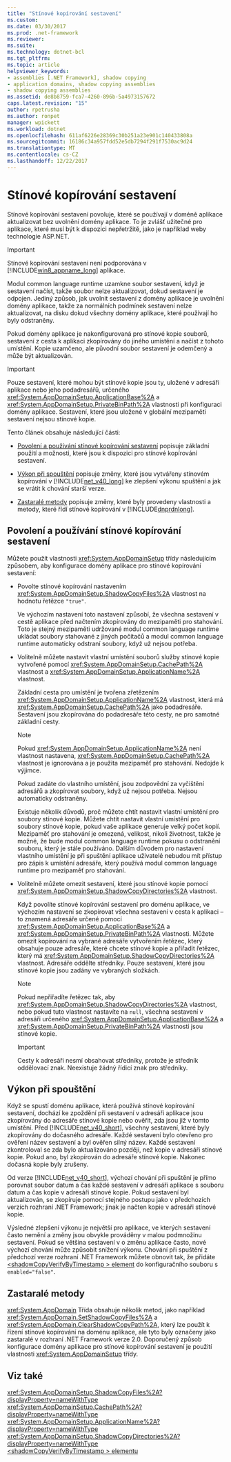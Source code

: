 ```yaml
---
title: "Stínové kopírování sestavení"
ms.custom: 
ms.date: 03/30/2017
ms.prod: .net-framework
ms.reviewer: 
ms.suite: 
ms.technology: dotnet-bcl
ms.tgt_pltfrm: 
ms.topic: article
helpviewer_keywords:
- assemblies [.NET Framework], shadow copying
- application domains, shadow copying assemblies
- shadow copying assemblies
ms.assetid: de8b8759-fca7-4260-896b-5a4973157672
caps.latest.revision: "15"
author: rpetrusha
ms.author: ronpet
manager: wpickett
ms.workload: dotnet
ms.openlocfilehash: 611af6226e28369c30b251a23e901c140433808a
ms.sourcegitcommit: 16186c34a957fdd52e5db7294f291f7530ac9d24
ms.translationtype: MT
ms.contentlocale: cs-CZ
ms.lasthandoff: 12/22/2017
---
```

# <a name="shadow-copying-assemblies"></a>Stínové kopírování sestavení
Stínové kopírování sestavení povoluje, které se používají v doméně aplikace aktualizovat bez uvolnění domény aplikace. To je zvlášť užitečné pro aplikace, které musí být k dispozici nepřetržitě, jako je například weby technologie ASP.NET.  
  
> [!IMPORTANT]
>  Stínové kopírování sestavení není podporována v [!INCLUDE[win8_appname_long](../../../includes/win8-appname-long-md.md)] aplikace.  
  
 Modul common language runtime uzamkne soubor sestavení, když je sestavení načíst, takže soubor nelze aktualizovat, dokud sestavení je odpojen. Jediný způsob, jak uvolnit sestavení z domény aplikace je uvolnění domény aplikace, takže za normálních podmínek sestavení nelze aktualizovat, na disku dokud všechny domény aplikace, které používají ho byly odstraněny.  
  
 Pokud domény aplikace je nakonfigurovaná pro stínové kopie souborů, sestavení z cesta k aplikaci zkopírovány do jiného umístění a načíst z tohoto umístění. Kopie uzamčeno, ale původní soubor sestavení je odemčený a může být aktualizován.  
  
> [!IMPORTANT]
>  Pouze sestavení, které mohou být stínové kopie jsou ty, uložené v adresáři aplikace nebo jeho podadresářů, určeného <xref:System.AppDomainSetup.ApplicationBase%2A> a <xref:System.AppDomainSetup.PrivateBinPath%2A> vlastnosti při konfiguraci domény aplikace. Sestavení, které jsou uložené v globální mezipaměti sestavení nejsou stínové kopie.  
  
 Tento článek obsahuje následující části:  
  
-   [Povolení a používání stínové kopírování sestavení](#EnablingAndUsing) popisuje základní použití a možnosti, které jsou k dispozici pro stínové kopírování sestavení.  
  
-   [Výkon při spouštění](#StartupPerformance) popisuje změny, které jsou vytvářeny stínovém kopírování v [!INCLUDE[net_v40_long](../../../includes/net-v40-long-md.md)] ke zlepšení výkonu spuštění a jak se vrátit k chování starší verze.  
  
-   [Zastaralé metody](#ObsoleteMethods) popisuje změny, které byly provedeny vlastnosti a metody, které řídí stínové kopírování v [!INCLUDE[dnprdnlong](../../../includes/dnprdnlong-md.md)].  
  
<a name="EnablingAndUsing"></a>   
## <a name="enabling-and-using-shadow-copying"></a>Povolení a používání stínové kopírování sestavení  
 Můžete použít vlastnosti <xref:System.AppDomainSetup> třídy následujícím způsobem, aby konfigurace domény aplikace pro stínové kopírování sestavení:  
  
-   Povolte stínové kopírování nastavením <xref:System.AppDomainSetup.ShadowCopyFiles%2A> vlastnost na hodnotu řetězce `"true"`.  
  
     Ve výchozím nastavení toto nastavení způsobí, že všechna sestavení v cestě aplikace před načtením zkopírovány do mezipaměti pro stahování. Toto je stejný mezipaměti udržované modul common language runtime ukládat soubory stahované z jiných počítačů a modul common language runtime automaticky odstraní soubory, když už nejsou potřeba.  
  
-   Volitelně můžete nastavit vlastní umístění souborů služby stínové kopie vytvořené pomocí <xref:System.AppDomainSetup.CachePath%2A> vlastnost a <xref:System.AppDomainSetup.ApplicationName%2A> vlastnost.  
  
     Základní cesta pro umístění je tvořena zřetězením <xref:System.AppDomainSetup.ApplicationName%2A> vlastnost, která má <xref:System.AppDomainSetup.CachePath%2A> jako podadresáře. Sestavení jsou zkopírována do podadresáře této cesty, ne pro samotné základní cesty.  
  
    > [!NOTE]
    >  Pokud <xref:System.AppDomainSetup.ApplicationName%2A> není vlastnost nastavena, <xref:System.AppDomainSetup.CachePath%2A> vlastnost je ignorována a je použita mezipaměť pro stahování. Nedojde k výjimce.  
  
     Pokud zadáte do vlastního umístění, jsou zodpovědní za vyčištění adresářů a zkopírovat soubory, když už nejsou potřeba. Nejsou automaticky odstraněny.  
  
     Existuje několik důvodů, proč můžete chtít nastavit vlastní umístění pro soubory stínové kopie. Můžete chtít nastavit vlastní umístění pro soubory stínové kopie, pokud vaše aplikace generuje velký počet kopií. Mezipaměť pro stahování je omezená, velikost, nikoli životnost, takže je možné, že bude modul common language runtime pokusu o odstranění souboru, který je stále používáno. Dalším důvodem pro nastavení vlastního umístění je při spuštění aplikace uživatelé nebudou mít přístup pro zápis k umístění adresáře, který používá modul common language runtime pro mezipaměť pro stahování.  
  
-   Volitelně můžete omezit sestavení, které jsou stínové kopie pomocí <xref:System.AppDomainSetup.ShadowCopyDirectories%2A> vlastnost.  
  
     Když povolíte stínové kopírování sestavení pro doménu aplikace, ve výchozím nastavení se zkopírovat všechna sestavení v cesta k aplikaci – to znamená adresáře určené pomocí <xref:System.AppDomainSetup.ApplicationBase%2A> a <xref:System.AppDomainSetup.PrivateBinPath%2A> vlastnosti. Můžete omezit kopírování na vybrané adresáře vytvořením řetězec, který obsahuje pouze adresáře, které chcete stínové kopie a přiřadit řetězec, který má <xref:System.AppDomainSetup.ShadowCopyDirectories%2A> vlastnost. Adresáře oddělte středníky. Pouze sestavení, které jsou stínové kopie jsou zadány ve vybraných složkách.  
  
    > [!NOTE]
    >  Pokud nepřiřadíte řetězec tak, aby <xref:System.AppDomainSetup.ShadowCopyDirectories%2A> vlastnost, nebo pokud tuto vlastnost nastavíte na `null`, všechna sestavení v adresáři určeného <xref:System.AppDomainSetup.ApplicationBase%2A> a <xref:System.AppDomainSetup.PrivateBinPath%2A> vlastnosti jsou stínové kopie.  
  
    > [!IMPORTANT]
    >  Cesty k adresáři nesmí obsahovat středníky, protože je středník oddělovací znak. Neexistuje žádný řídicí znak pro středníky.  
  
<a name="StartupPerformance"></a>   
## <a name="startup-performance"></a>Výkon při spouštění  
 Když se spustí doménu aplikace, která používá stínové kopírování sestavení, dochází ke zpoždění při sestavení v adresáři aplikace jsou zkopírovány do adresáře stínové kopie nebo ověřit, zda jsou již v tomto umístění. Před [!INCLUDE[net_v40_short](../../../includes/net-v40-short-md.md)], všechny sestavení, které byly zkopírovány do dočasného adresáře. Každé sestavení bylo otevřeno pro ověření název sestavení a byl ověřen silný název. Každé sestavení zkontroloval se zda bylo aktualizováno později, než kopie v adresáři stínové kopie. Pokud ano, byl zkopírován do adresáře stínové kopie. Nakonec dočasná kopie byly zrušeny.  
  
 Od verze [!INCLUDE[net_v40_short](../../../includes/net-v40-short-md.md)], výchozí chování při spuštění je přímo porovnat soubor datum a čas každé sestavení v adresáři aplikace s souboru datum a čas kopie v adresáři stínové kopie. Pokud sestavení byl aktualizován, se zkopíruje pomocí stejného postupu jako v předchozích verzích rozhraní .NET Framework; jinak je načten kopie v adresáři stínové kopie.  
  
 Výsledné zlepšení výkonu je největší pro aplikace, ve kterých sestavení často nemění a změny jsou obvykle prováděny v malou podmnožinu sestavení. Pokud se většina sestavení v o změnu aplikace často, nové výchozí chování může způsobit snížení výkonu. Chování při spuštění z předchozí verze rozhraní .NET Framework můžete obnovit tak, že přidáte [ \<shadowCopyVerifyByTimestamp > element](../../../docs/framework/configure-apps/file-schema/runtime/shadowcopyverifybytimestamp-element.md) do konfiguračního souboru s `enabled="false"`.  
  
<a name="ObsoleteMethods"></a>   
## <a name="obsolete-methods"></a>Zastaralé metody  
 <xref:System.AppDomain> Třída obsahuje několik metod, jako například <xref:System.AppDomain.SetShadowCopyFiles%2A> a <xref:System.AppDomain.ClearShadowCopyPath%2A>, který lze použít k řízení stínové kopírování na doménu aplikace, ale tyto byly označeny jako zastaralé v rozhraní .NET Framework verze 2.0. Doporučený způsob konfigurace domény aplikace pro stínové kopírování sestavení je použití vlastnosti <xref:System.AppDomainSetup> třídy.  
  
## <a name="see-also"></a>Viz také  
 <xref:System.AppDomainSetup.ShadowCopyFiles%2A?displayProperty=nameWithType>  
 <xref:System.AppDomainSetup.CachePath%2A?displayProperty=nameWithType>  
 <xref:System.AppDomainSetup.ApplicationName%2A?displayProperty=nameWithType>  
 <xref:System.AppDomainSetup.ShadowCopyDirectories%2A?displayProperty=nameWithType>  
 [\<shadowCopyVerifyByTimestamp > elementu](../../../docs/framework/configure-apps/file-schema/runtime/shadowcopyverifybytimestamp-element.md)
